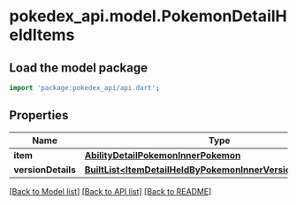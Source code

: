 # pokedex_api.model.PokemonDetailHeldItems

## Load the model package
```dart
import 'package:pokedex_api/api.dart';
```

## Properties
Name | Type | Description | Notes
------------ | ------------- | ------------- | -------------
**item** | [**AbilityDetailPokemonInnerPokemon**](AbilityDetailPokemonInnerPokemon.md) |  | 
**versionDetails** | [**BuiltList&lt;ItemDetailHeldByPokemonInnerVersionDetailsInner&gt;**](ItemDetailHeldByPokemonInnerVersionDetailsInner.md) |  | 

[[Back to Model list]](../README.md#documentation-for-models) [[Back to API list]](../README.md#documentation-for-api-endpoints) [[Back to README]](../README.md)


